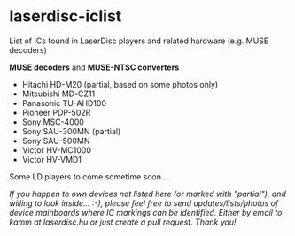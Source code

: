 # laserdisc-iclist
List of ICs found in LaserDisc players and related hardware (e.g. MUSE decoders)

**MUSE decoders** and **MUSE-NTSC converters**

* Hitachi HD-M20 (partial, based on some photos only)
* Mitsubishi MD-CZ11
* Panasonic TU-AHD100
* Pioneer PDP-502R
* Sony MSC-4000
* Sony SAU-300MN (partial)
* Sony SAU-500MN
* Victor HV-MC1000
* Victor HV-VMD1

Some LD players to come sometime soon...

_If you happen to own devices not listed here (or marked with "partial"), and willing to look inside... :-), please feel free to send updates/lists/photos of device mainboards where IC markings can be identified.
Either by email to kamm at laserdisc.hu or just create a pull request. Thank you!_
